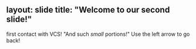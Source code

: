 layout: slide
title: "Welcome to our second slide!"
---
first contact with VCS!
"And such _small_ portions!"
Use the left arrow to go back!

